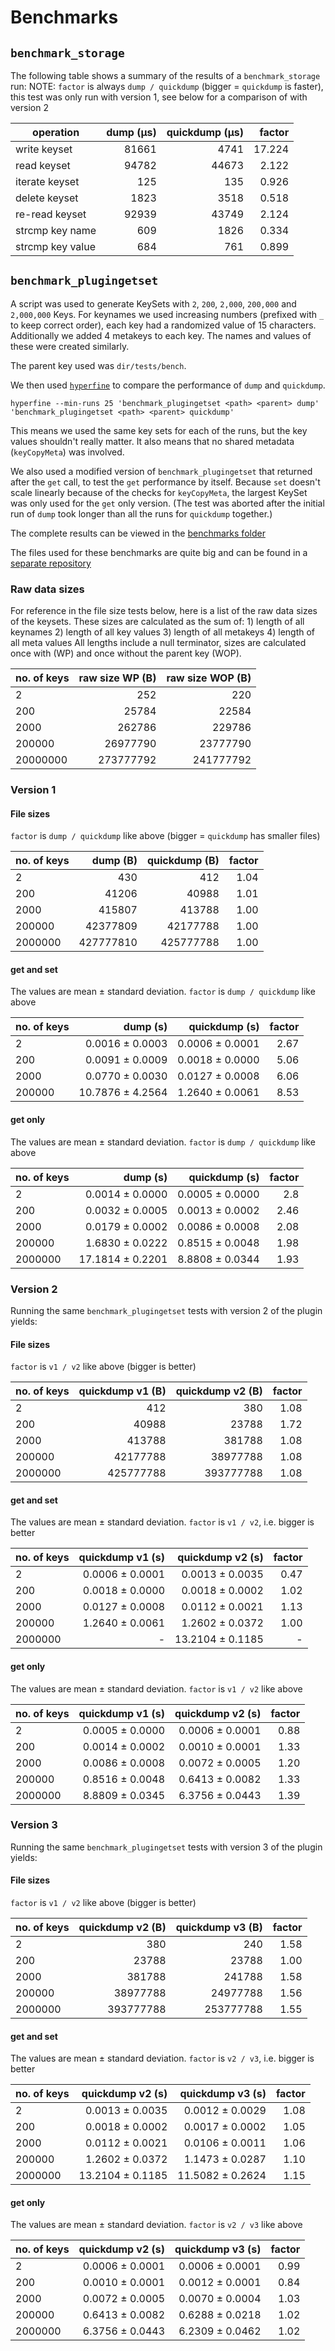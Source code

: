# Benchmarks

## `benchmark_storage`

The following table shows a summary of the results of a `benchmark_storage` run:
NOTE: `factor` is always `dump / quickdump` (bigger = `quickdump` is faster), this test was only run with version 1, see below for a comparison of with version 2

| operation        | dump (µs) | quickdump (µs) | factor |
| ---------------- | --------: | -------------: | -----: |
| write keyset     |     81661 |           4741 | 17.224 |
| read keyset      |     94782 |          44673 |  2.122 |
| iterate keyset   |       125 |            135 |  0.926 |
| delete keyset    |      1823 |           3518 |  0.518 |
| re-read keyset   |     92939 |          43749 |  2.124 |
| strcmp key name  |       609 |           1826 |  0.334 |
| strcmp key value |       684 |            761 |  0.899 |

## `benchmark_plugingetset`

A script was used to generate KeySets with `2`, `200`, `2,000`, `200,000` and `2,000,000` Keys. For keynames we used
increasing numbers (prefixed with `_` to keep correct order), each key had a randomized value of 15 characters.
Additionally we added 4 metakeys to each key. The names and values of these were created similarly.

The parent key used was `dir/tests/bench`.

We then used [`hyperfine`](https://github.com/sharkdp/hyperfine) to compare the performance of `dump` and `quickdump`.

```
hyperfine --min-runs 25 'benchmark_plugingetset <path> <parent> dump' 'benchmark_plugingetset <path> <parent> quickdump'
```

This means we used the same key sets for each of the runs, but the key values shouldn't really matter. It also means
that no shared metadata (`keyCopyMeta`) was involved.

We also used a modified version of `benchmark_plugingetset` that returned after the `get` call, to test the `get`
performance by itself. Because `set` doesn't scale linearly because of the checks for `keyCopyMeta`, the largest
KeySet was only used for the `get` only version. (The test was aborted after the initial run of `dump` took longer than
all the runs for `quickdump` together.)

The complete results can be viewed in the [benchmarks folder](benchmarks)

The files used for these benchmarks are quite big and can be found in a [separate repository](https://github.com/kodebach/eqd-bench)

### Raw data sizes

For reference in the file size tests below, here is a list of the raw data sizes of the keysets. These sizes are calculated as the
sum of: 1) length of all keynames 2) length of all key values 3) length of all metakeys 4) length of all meta values
All lengths include a null terminator, sizes are calculated once with (WP) and once without the parent key (WOP).

| no. of keys | raw size WP (B) | raw size WOP (B) |
| ----------- | --------------: | ---------------: |
| 2           |             252 |              220 |
| 200         |           25784 |            22584 |
| 2000        |          262786 |           229786 |
| 200000      |        26977790 |         23777790 |
| 20000000    |       273777792 |        241777792 |

### Version 1

#### File sizes

`factor` is `dump / quickdump` like above (bigger = `quickdump` has smaller files)

| no. of keys |  dump (B) | quickdump (B) | factor |
| ----------- | --------: | ------------: | -----: |
| 2           |       430 |           412 |   1.04 |
| 200         |     41206 |         40988 |   1.01 |
| 2000        |    415807 |        413788 |   1.00 |
| 200000      |  42377809 |      42177788 |   1.00 |
| 2000000     | 427777810 |     425777788 |   1.00 |

#### get and set

The values are mean ± standard deviation. `factor` is `dump / quickdump` like above

| no. of keys |         dump (s) |   quickdump (s) | factor |
| ----------- | ---------------: | --------------: | -----: |
| 2           |  0.0016 ± 0.0003 | 0.0006 ± 0.0001 |   2.67 |
| 200         |  0.0091 ± 0.0009 | 0.0018 ± 0.0000 |   5.06 |
| 2000        |  0.0770 ± 0.0030 | 0.0127 ± 0.0008 |   6.06 |
| 200000      | 10.7876 ± 4.2564 | 1.2640 ± 0.0061 |   8.53 |

#### get only

The values are mean ± standard deviation. `factor` is `dump / quickdump` like above

| no. of keys |         dump (s) |   quickdump (s) | factor |
| ----------- | ---------------: | --------------: | -----: |
| 2           |  0.0014 ± 0.0000 | 0.0005 ± 0.0000 |    2.8 |
| 200         |  0.0032 ± 0.0005 | 0.0013 ± 0.0002 |   2.46 |
| 2000        |  0.0179 ± 0.0002 | 0.0086 ± 0.0008 |   2.08 |
| 200000      |  1.6830 ± 0.0222 | 0.8515 ± 0.0048 |   1.98 |
| 2000000     | 17.1814 ± 0.2201 | 8.8808 ± 0.0344 |   1.93 |

### Version 2

Running the same `benchmark_plugingetset` tests with version 2 of the plugin yields:

#### File sizes

`factor` is `v1 / v2` like above (bigger is better)

| no. of keys | quickdump v1 (B) | quickdump v2 (B) | factor |
| ----------- | ---------------: | ---------------: | -----: |
| 2           |              412 |              380 |   1.08 |
| 200         |            40988 |            23788 |   1.72 |
| 2000        |           413788 |           381788 |   1.08 |
| 200000      |         42177788 |         38977788 |   1.08 |
| 2000000     |        425777788 |        393777788 |   1.08 |

#### get and set

The values are mean ± standard deviation. `factor` is `v1 / v2`, i.e. bigger is better

| no. of keys | quickdump v1 (s) | quickdump v2 (s) | factor |
| ----------- | ---------------: | ---------------: | -----: |
| 2           |  0.0006 ± 0.0001 |  0.0013 ± 0.0035 |   0.47 |
| 200         |  0.0018 ± 0.0000 |  0.0018 ± 0.0002 |   1.02 |
| 2000        |  0.0127 ± 0.0008 |  0.0112 ± 0.0021 |   1.13 |
| 200000      |  1.2640 ± 0.0061 |  1.2602 ± 0.0372 |   1.00 |
| 2000000     |                - | 13.2104 ± 0.1185 |      - |

#### get only

The values are mean ± standard deviation. `factor` is `v1 / v2` like above

| no. of keys | quickdump v1 (s) | quickdump v2 (s) | factor |
| ----------- | ---------------: | ---------------: | -----: |
| 2           |  0.0005 ± 0.0000 |  0.0006 ± 0.0001 |   0.88 |
| 200         |  0.0014 ± 0.0002 |  0.0010 ± 0.0001 |   1.33 |
| 2000        |  0.0086 ± 0.0008 |  0.0072 ± 0.0005 |   1.20 |
| 200000      |  0.8516 ± 0.0048 |  0.6413 ± 0.0082 |   1.33 |
| 2000000     |  8.8809 ± 0.0345 |  6.3756 ± 0.0443 |   1.39 |

### Version 3

Running the same `benchmark_plugingetset` tests with version 3 of the plugin yields:

#### File sizes

`factor` is `v1 / v2` like above (bigger is better)

| no. of keys | quickdump v2 (B) | quickdump v3 (B) | factor |
| ----------- | ---------------: | ---------------: | -----: |
| 2           |              380 |              240 |   1.58 |
| 200         |            23788 |            23788 |   1.00 |
| 2000        |           381788 |           241788 |   1.58 |
| 200000      |         38977788 |         24977788 |   1.56 |
| 2000000     |        393777788 |        253777788 |   1.55 |

#### get and set

The values are mean ± standard deviation. `factor` is `v2 / v3`, i.e. bigger is better

| no. of keys | quickdump v2 (s) | quickdump v3 (s) | factor |
| ----------- | ---------------: | ---------------: | -----: |
| 2           |  0.0013 ± 0.0035 |  0.0012 ± 0.0029 |   1.08 |
| 200         |  0.0018 ± 0.0002 |  0.0017 ± 0.0002 |   1.05 |
| 2000        |  0.0112 ± 0.0021 |  0.0106 ± 0.0011 |   1.06 |
| 200000      |  1.2602 ± 0.0372 |  1.1473 ± 0.0287 |   1.10 |
| 2000000     | 13.2104 ± 0.1185 | 11.5082 ± 0.2624 |   1.15 |

#### get only

The values are mean ± standard deviation. `factor` is `v2 / v3` like above

| no. of keys | quickdump v2 (s) | quickdump v3 (s) | factor |
| ----------- | ---------------: | ---------------: | -----: |
| 2           |  0.0006 ± 0.0001 |  0.0006 ± 0.0001 |   0.99 |
| 200         |  0.0010 ± 0.0001 |  0.0012 ± 0.0001 |   0.84 |
| 2000        |  0.0072 ± 0.0005 |  0.0070 ± 0.0004 |   1.03 |
| 200000      |  0.6413 ± 0.0082 |  0.6288 ± 0.0218 |   1.02 |
| 2000000     |  6.3756 ± 0.0443 |  6.2309 ± 0.0462 |   1.02 |
